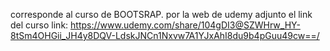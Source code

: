 corresponde al curso de BOOTSRAP. por la web de udemy
adjunto el link del curso
link: https://www.udemy.com/share/104gDI3@SZWHrw_HY-8tSm4OHGii_JH4y8DQV-LdskJNCn1Nxvw7A1YJxAhI8du9b4pGuu49cw==/